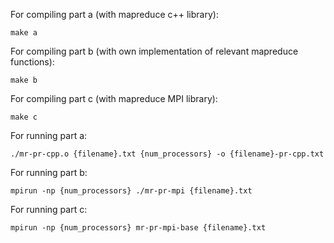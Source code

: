 For compiling part a (with mapreduce c++ library):

    make a
        

For compiling part b (with own implementation of relevant mapreduce functions):

    make b
    

For compiling part c (with mapreduce MPI library):

    make c




For running part a:

    ./mr-pr-cpp.o {filename}.txt {num_processors} -o {filename}-pr-cpp.txt


For running part b:

    mpirun -np {num_processors} ./mr-pr-mpi {filename}.txt


For running part c:

    mpirun -np {num_processors} mr-pr-mpi-base {filename}.txt
